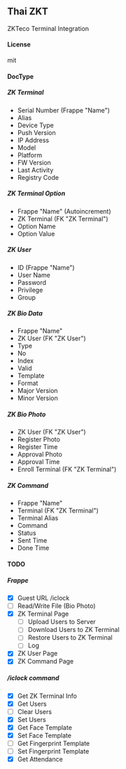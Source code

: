 ## Thai ZKT

ZKTeco Terminal Integration

#### License

mit

#### DocType

##### ZK Terminal

- Serial Number (Frappe "Name")
- Alias
- Device Type
- Push Version
- IP Address
- Model
- Platform
- FW Version
- Last Activity
- Registry Code


##### ZK Terminal Option

- Frappe "Name" (Autoincrement)
- ZK Terminal (FK "ZK Terminal")
- Option Name
- Option Value


##### ZK User

- ID (Frappe "Name")
- User Name
- Password
- Privilege
- Group


##### ZK Bio Data

- Frappe "Name"
- ZK User (FK "ZK User")
- Type
- No
- Index
- Valid
- Template
- Format
- Major Version
- Minor Version


##### ZK Bio Photo

- ZK User (FK "ZK User")
- Register Photo
- Register Time
- Approval Photo
- Approval Time
- Enroll Terminal (FK "ZK Terminal")

##### ZK Command

- Frappe "Name"
- Terminal (FK "ZK Terminal")
- Terminal Alias
- Command
- Status
- Sent Time
- Done Time


#### TODO

##### Frappe
- [x] Guest URL /iclock
- [ ] Read/Write File (Bio Photo)
- [X] ZK Terminal Page
    - [ ] Upload Users to Server
    - [ ] Download Users to ZK Terminal
    - [ ] Restore Users to ZK Terminal
    - [ ] Log
- [X] ZK User Page
- [X] ZK Command Page

##### /iclock command

- [X] Get ZK Terminal Info
- [X] Get Users
- [ ] Clear Users
- [X] Set Users
- [X] Get Face Template
- [X] Set Face Template
- [ ] Get Fingerprint Template
- [ ] Set Fingerprint Template
- [x] Get Attendance